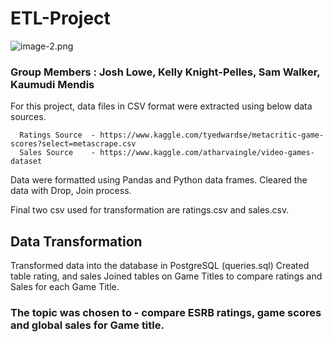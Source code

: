 # ETL-Project


![image-2.png](attachment:image-2.png)


### Group Members : Josh Lowe, Kelly Knight-Pelles, Sam Walker, Kaumudi Mendis

For this project,  data files in CSV format were extracted using below data sources. 

      Ratings Source  - https://www.kaggle.com/tyedwardse/metacritic-game-scores?select=metascrape.csv
      Sales Source    - https://www.kaggle.com/atharvaingle/video-games-dataset



Data were formatted using Pandas and Python data frames.
Cleared the data with Drop, Join process. 

Final two csv used for transformation are ratings.csv and sales.csv.

## Data Transformation


Transformed data into the database in PostgreSQL (queries.sql)
Created table rating, and sales 
Joined tables on Game Titles to compare ratings and Sales for each Game Title. 


### The topic was chosen to - compare ESRB ratings, game scores and global sales for Game title. 



